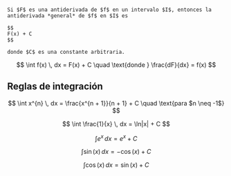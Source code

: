 ```ad-theorem

Si $F$ es una antiderivada de $f$ en un intervalo $I$, entonces la antiderivada *general* de $f$ en $I$ es

$$
F(x) + C
$$

donde $C$ es una constante arbitraria.

```

$$
\int f(x) \, dx = F(x) + C \quad \text{donde } \frac{dF}{dx} = f(x)
$$

## Reglas de integración

$$
\int x^{n} \, dx = \frac{x^{n + 1}}{n + 1} + C \quad \text{para $n \neq -1$}
$$

$$
\int \frac{1}{x} \, dx = \ln|x| + C
$$

$$
\int e^{x} \, dx = e^{x} + C
$$

$$
\int \sin(x) \, dx = -\cos(x) + C
$$

$$
\int \cos(x) \, dx = \sin(x) + C
$$

